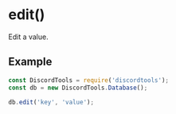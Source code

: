 # edit()

Edit a value.

## Example
```js
const DiscordTools = require('discordtools');
const db = new DiscordTools.Database();

db.edit('key', 'value');
```